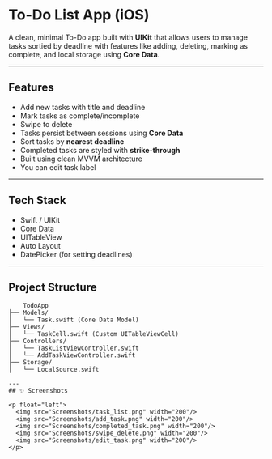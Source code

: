# To-Do List App (iOS)

A clean, minimal To-Do app built with **UIKit** that allows users to manage tasks sortied by deadline with features like adding, deleting, marking as complete, and local storage using **Core Data**.

---

## Features

- Add new tasks with title and deadline
- Mark tasks as complete/incomplete
- Swipe to delete 
- Tasks persist between sessions using **Core Data**
- Sort tasks by **nearest deadline**
- Completed tasks are styled with **strike-through**
- Built using clean MVVM architecture
- You can edit task label

---

## Tech Stack

- Swift / UIKit
- Core Data
- UITableView 
- Auto Layout
- DatePicker (for setting deadlines)

---

## Project Structure

```plaintext
    TodoApp
├── Models/
│   └── Task.swift (Core Data Model)
├── Views/
│   └── TaskCell.swift (Custom UITableViewCell)
├── Controllers/
│   └── TaskListViewController.swift
│   └── AddTaskViewController.swift
├── Storage/
│   └── LocalSource.swift

---
## ✨ Screenshots

<p float="left">
  <img src="Screenshots/task_list.png" width="200"/>
  <img src="Screenshots/add_task.png" width="200"/>
  <img src="Screenshots/completed_task.png" width="200"/>
  <img src="Screenshots/swipe_delete.png" width="200"/>
  <img src="Screenshots/edit_task.png" width="200"/>
</p>

